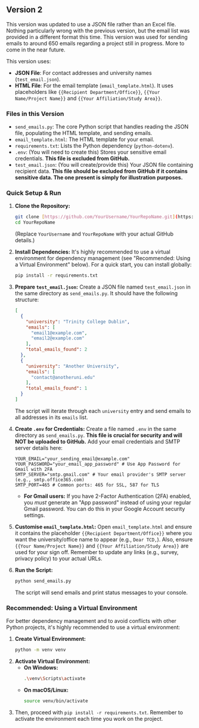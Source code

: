 ## Version 2

This version was updated to use a JSON file rather than an Excel file. Nothing particularly wrong with the previous version, but the email list was provided in a different format this time. This version was used for sending emails to around 650 emails regarding a project still in progress. More to come in the near future.

This version uses:
* **JSON File**: For contact addresses and university names (`test_email.json`).
* **HTML File**: For the email template (`email_template.html`). It uses placeholders like `{{Recipient Department/Office}}`, `{{Your Name/Project Name}}` and `{{Your Affiliation/Study Area}}`.

### Files in this Version

* `send_emails.py`: The core Python script that handles reading the JSON file, populating the HTML template, and sending emails.
* `email_template.html`: The HTML template for your email.
* `requirements.txt`: Lists the Python dependency (`python-dotenv`).
* `.env`: (You will need to create this) Stores your sensitive email credentials. **This file is excluded from GitHub.**
* `test_email.json`: (You will create/provide this) Your JSON file containing recipient data. **This file should be excluded from GitHub if it contains sensitive data. The one present is simply for illustration purposes.**

### Quick Setup & Run

1.  **Clone the Repository:**
    ```bash
    git clone [https://github.com/YourUsername/YourRepoName.git](https://github.com/YourUsername/YourRepoName.git)
    cd YourRepoName
    ```
    (Replace `YourUsername` and `YourRepoName` with your actual GitHub details.)

2.  **Install Dependencies:**
    It's highly recommended to use a virtual environment for dependency management (see "Recommended: Using a Virtual Environment" below). For a quick start, you can install globally:
    ```bash
    pip install -r requirements.txt
    ```

3.  **Prepare `test_email.json`:**
    Create a JSON file named `test_email.json` in the same directory as `send_emails.py`. It should have the following structure:
    ```json
    [
      {
        "university": "Trinity College Dublin",
        "emails": [
          "email1@example.com",
          "email2@example.com"
        ],
        "total_emails_found": 2
      },
      {
        "university": "Another University",
        "emails": [
          "contact@anotheruni.edu"
        ],
        "total_emails_found": 1
      }
    ]
    ```
    The script will iterate through each `university` entry and send emails to all addresses in its `emails` list.

4.  **Create `.env` for Credentials:**
    Create a file named `.env` in the same directory as `send_emails.py`. **This file is crucial for security and will NOT be uploaded to GitHub.**
    Add your email credentials and SMTP server details here:
    ```
    YOUR_EMAIL="your_sending_email@example.com"
    YOUR_PASSWORD="your_email_app_password" # Use App Password for Gmail with 2FA
    SMTP_SERVER="smtp.gmail.com" # Your email provider's SMTP server (e.g., smtp.office365.com)
    SMTP_PORT=465 # Common ports: 465 for SSL, 587 for TLS
    ```
    * **For Gmail users:** If you have 2-Factor Authentication (2FA) enabled, you *must* generate an "App password" instead of using your regular Gmail password. You can do this in your Google Account security settings.

5.  **Customise `email_template.html`:**
    Open `email_template.html` and ensure it contains the placeholder `{{Recipient Department/Office}}` where you want the university/office name to appear (e.g., `Dear TCD,`). Also, ensure `{{Your Name/Project Name}}` and `{{Your Affiliation/Study Area}}` are used for your sign off.
    Remember to update any links (e.g., survey, privacy policy) to your actual URLs.

6.  **Run the Script:**
    ```bash
    python send_emails.py
    ```
    The script will send emails and print status messages to your console.

### Recommended: Using a Virtual Environment

For better dependency management and to avoid conflicts with other Python projects, it's highly recommended to use a virtual environment:

1.  **Create Virtual Environment:**
    ```bash
    python -m venv venv
    ```
2.  **Activate Virtual Environment:**
    * **On Windows:**
        ```bash
        .\venv\Scripts\activate
        ```
    * **On macOS/Linux:**
        ```bash
        source venv/bin/activate
        ```
3.  Then, proceed with `pip install -r requirements.txt`. Remember to activate the environment each time you work on the project.